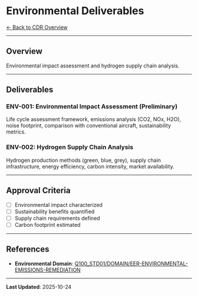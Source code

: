 # Environmental Deliverables

[← Back to CDR Overview](../README.md)

---

## Overview

Environmental impact assessment and hydrogen supply chain analysis.

---

## Deliverables

### ENV-001: Environmental Impact Assessment (Preliminary)
Life cycle assessment framework, emissions analysis (CO2, NOx, H2O), noise footprint, comparison with conventional aircraft, sustainability metrics.

### ENV-002: Hydrogen Supply Chain Analysis
Hydrogen production methods (green, blue, grey), supply chain infrastructure, energy efficiency, carbon intensity, market availability.

---

## Approval Criteria

- [ ] Environmental impact characterized
- [ ] Sustainability benefits quantified
- [ ] Supply chain requirements defined
- [ ] Carbon footprint estimated

---

## References

- **Environmental Domain**: [Q100_STD01/DOMAIN/EER-ENVIRONMENTAL-EMISSIONS-REMEDIATION](../../../../FAMILY/Q100_STD01/DOMAIN/EER-ENVIRONMENTAL-EMISSIONS-REMEDIATION/)

---

**Last Updated**: 2025-10-24
